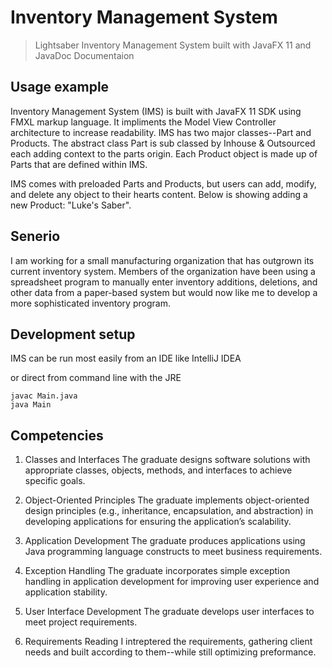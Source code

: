 # Inventory Management System
> Lightsaber Inventory Management  System built with JavaFX 11 and JavaDoc Documentaion

## Usage example


Inventory Management  System (IMS) is built with JavaFX 11 SDK using FMXL markup language. It impliments the Model View Controller architecture to increase readability. IMS has two major classes--Part and Products. The abstract class Part is sub classed by Inhouse & Outsourced each adding context to the parts origin. Each Product object is made up of Parts that are defined within IMS. 

IMS comes with preloaded Parts and Products, but users can add, modify, and delete any object to their hearts content. Below is showing adding a new Product: "Luke's Saber".


## Senerio

I am working for a small manufacturing organization that has outgrown its current inventory system. Members of the organization have been using a spreadsheet program to manually enter inventory additions, deletions, and other data from a paper-based system but would now like me to develop a more sophisticated inventory program.


## Development setup

IMS can be run most easily from an IDE like IntelliJ IDEA

or direct from command line with the JRE

```
javac Main.java
java Main
```


## Competencies

1. Classes and Interfaces
The graduate designs software solutions with appropriate classes, objects, methods, and interfaces to achieve specific goals.

2. Object-Oriented Principles
The graduate implements object-oriented design principles (e.g., inheritance, encapsulation, and abstraction) in developing applications for ensuring the application’s scalability.

3. Application Development
The graduate produces applications using Java programming language constructs to meet business requirements.

4. Exception Handling
The graduate incorporates simple exception handling in application development for improving user experience and application stability.

5. User Interface Development
The graduate develops user interfaces to meet project requirements.

6. Requirements Reading
I intreptered the requirements, gathering client needs and built according to them--while still optimizing preformance.
